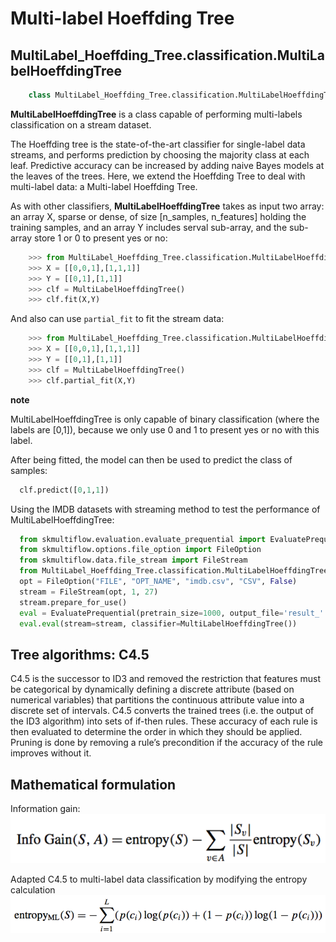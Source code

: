 # Multi-label Hoeffding Tree
## MultiLabel_Hoeffding_Tree.classification.MultiLabelHoeffdingTree
```py
    class MultiLabel_Hoeffding_Tree.classification.MultiLabelHoeffdingTree()
```
<b>MultiLabelHoeffdingTree</b> is a class capable of performing multi-labels classification on a stream dataset.

The Hoeffding tree is the state-of-the-art classifier for single-label data streams, and performs
prediction by choosing the majority class at each leaf. Predictive accuracy can be
increased by adding naive Bayes models at the leaves of the trees. Here, we extend the
Hoeffding Tree to deal with multi-label data: a Multi-label Hoeffding Tree.

As with other classifiers, <b>MultiLabelHoeffdingTree</b> takes as input two array: an array X, sparse or dense, of size [n_samples, n_features] holding the training samples, and an array Y includes serval sub-array, and the sub-array store 1 or 0 to present yes or no:

```py
    >>> from MultiLabel_Hoeffding_Tree.classification.MultiLabelHoeffdingTree import MultiLabelHoeffdingTree
    >>> X = [[0,0,1],[1,1,1]]
    >>> Y = [[0,1],[1,1]]
    >>> clf = MultiLabelHoeffdingTree()
    >>> clf.fit(X,Y)
```
And also can use `partial_fit` to fit the stream data:

```py
    >>> from MultiLabel_Hoeffding_Tree.classification.MultiLabelHoeffdingTree import MultiLabelHoeffdingTree
    >>> X = [[0,0,1],[1,1,1]]
    >>> Y = [[0,1],[1,1]]
    >>> clf = MultiLabelHoeffdingTree()
    >>> clf.partial_fit(X,Y)
```
  <b>note</b>

  MultiLabelHoeffdingTree is only capable of binary classification (where the labels are [0,1]), because we only use 0 and 1 to present yes or no with this label.

After being fitted, the model can then be used to predict the class of samples:
```py
  clf.predict([0,1,1])
```
Using the IMDB datasets with streaming method to test the performance of MultiLabelHoeffdingTree:
```py
  from skmultiflow.evaluation.evaluate_prequential import EvaluatePrequential
  from skmultiflow.options.file_option import FileOption
  from skmultiflow.data.file_stream import FileStream
  from MultiLabel_Hoeffding_Tree.classification.MultiLabelHoeffdingTree import MultiLabelHoeffdingTree
  opt = FileOption("FILE", "OPT_NAME", "imdb.csv", "CSV", False)
  stream = FileStream(opt, 1, 27)
  stream.prepare_for_use()
  eval = EvaluatePrequential(pretrain_size=1000, output_file='result_' + dataset + '.csv', max_instances=10000, batch_size=1,n_wait=500, max_time=1000000000, task_type='multi_output', show_plot=False)
  eval.eval(stream=stream, classifier=MultiLabelHoeffdingTree())
```

## Tree algorithms: C4.5
C4.5 is the successor to ID3 and removed the restriction that features must be categorical by dynamically defining a discrete attribute (based on numerical variables) that partitions the continuous attribute value into a discrete set of intervals. C4.5 converts the trained trees (i.e. the output of the ID3 algorithm) into sets of if-then rules. These accuracy of each rule is then evaluated to determine the order in which they should be applied. Pruning is done by removing a rule’s precondition if the accuracy of the rule improves without it.
## Mathematical formulation
Information gain:
 ![](../01.png)

Adapted C4.5 to multi-label data classification by modifying the entropy calculation
 ![](../02.png)
